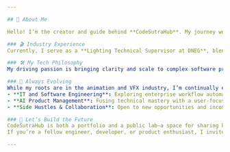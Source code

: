 ```yaml
---

## 👋 About Me

Hello! I’m the creator and guide behind **CodeSutraHub**. My journey weaves together advanced lighting and animation technology with the pragmatic world of software automation and AI-driven solutions.

### 🎬 Industry Experience  
Currently, I serve as a **Lighting Technical Supervisor at DNEG**, blending the art and science of animation with deep technical expertise. Over the years, I’ve architected tools, automated workflows, and streamlined pipelines using Python and diverse APIs. My day-to-day is a blend of technical artistry, engineering best practices, and product-centric thinking.

### 🛠️ My Tech Philosophy  
My driving passion is bringing clarity and scale to complex software problems. I believe solutions should be powerful yet simple—much like the Sanskrit concept of a _sutra_: a concise thread of logic that brings ideas together. Whether automating laborious tasks, building robust APIs, or infusing workflows with AI, I focus on making technology both accessible and transformative.

### 🌱 Always Evolving  
While my roots are in the animation and VFX industry, I’m continually expanding into new domains:
- **IT and Software Engineering**: Exploring enterprise workflow automation, SaaS, and cloud-native tools.
- **AI Product Management**: Fusing technical mastery with a user-focused product mindset, aspiring to become a world-class product manager and AI developer.
- **Side Hustles & Collaboration**: Open to new opportunities and income streams by leveraging my skills for broader impact.

### 🤝 Let’s Build the Future  
CodeSutraHub is both a portfolio and a public lab—a space for sharing knowledge, open-source collaboration, and building the next generation of smart tools.  
If you’re a fellow engineer, developer, or product enthusiast, I invite you to join, contribute, and co-create with me.

---
```

